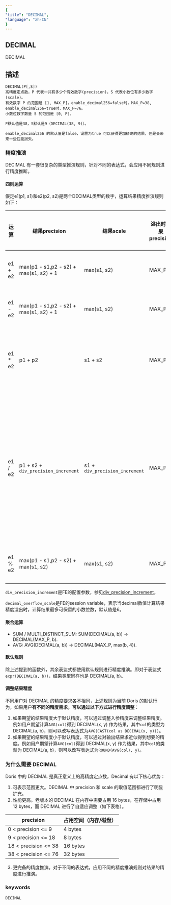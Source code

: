 ```yaml
---
{
"title": "DECIMAL",
"language": "zh-CN"
}
---
```


<!-- 
Licensed to the Apache Software Foundation (ASF) under one
or more contributor license agreements.  See the NOTICE file
distributed with this work for additional information
regarding copyright ownership.  The ASF licenses this file
to you under the Apache License, Version 2.0 (the
"License"); you may not use this file except in compliance
with the License.  You may obtain a copy of the License at

  http://www.apache.org/licenses/LICENSE-2.0

Unless required by applicable law or agreed to in writing,
software distributed under the License is distributed on an
"AS IS" BASIS, WITHOUT WARRANTIES OR CONDITIONS OF ANY
KIND, either express or implied.  See the License for the
specific language governing permissions and limitations
under the License.
-->

## DECIMAL

DECIMAL

## 描述
    DECIMAL(P[,S])
    高精度定点数，P 代表一共有多少个有效数字(precision)，S 代表小数位有多少数字(scale)。
    有效数字 P 的范围是 [1, MAX_P]，enable_decimal256=false时，MAX_P=38, enable_decimal256=true时，MAX_P=76。
    小数位数字数量 S 的范围是 [0, P]。

    P默认值是38，S默认是9（DECIMAL(38, 9)）。

    enable_decimal256 的默认值是false，设置为true 可以获得更加精确的结果，但是会带来一些性能损失。

### 精度推演

DECIMAL 有一套很复杂的类型推演规则，针对不同的表达式，会应用不同规则进行精度推断。

#### 四则运算

假定e1(p1, s1)和e2(p2, s2)是两个DECIMAL类型的数字，运算结果精度推演规则如下：

|运算|结果precision|结果scale|溢出时结果precision|溢出时结果scale|中间结果e1类型|中间e2类型|
|-------|------------|---------|-----------------|--------------|--------|------|
|e1 + e2|max(p1 - s1,p2 - s2) + max(s1, s2) + 1|max(s1, s2)|MAX_P|min(MAX_P, p) - max(p1 - s1,p2 - s2)|按照结果cast|按照结果cast|
|e1 - e2|max(p1 - s1,p2 - s2) + max(s1, s2) + 1|max(s1, s2)|MAX_P|min(MAX_P, p) - max(p1 - s1,p2 - s2) |按照结果cast|按照结果cast|
|e1 * e2|p1 + p2|s1 + s2|MAX_P|<ol><li>整数部分小于32位：min(scale, 38 - (precision - scale))</li><li>整数部分大于32位，且小数部分小于6位：s1 + s2</li><li>整数部分大于32位，小数部分大于等于6位：6</li></ol>|不变|不变|
|e1 / e2|p1 + s2 + `div_precision_increment`|s1 + `div_precision_increment`|MAX_P|<ol><li>precision - s1小于max_precision - `decimal_overflow_scale`：(max_precision - (precision - s1))+  `div_precision_increment`</li><li>precision - s1大于max_precision - `decimal_overflow_scale`，且s1小于`decimal_overflow_scale`：s1 +  `div_precision_increment`</li><li>precision - s1大于max_precision - `decimal_overflow_scale`，且s1大于等于`decimal_overflow_scale`：`decimal_overflow_scale` +  `div_precision_increment`</li></ol>|p按照结果cast，s按照结果+e2.scale cast||
|e1 % e2|max(p1 - s1,p2 - s2) + max(s1, s2) |max(s1, s2)|MAX_P|min(MAX_P, p) - max(p1 - s1,p2 - s2) |按照结果cast|按照结果cast|

`div_precision_increment`是FE的配置参数，参见[div_precision_increment](../../../../admin-manual/config/fe-config#div_precision_increment)。

`decimal_overflow_scale`是FE的session variable，表示当decimal数值计算结果精度溢出时，计算结果最多可保留的小数位数，默认值是6。

#### 聚合运算

* SUM / MULTI_DISTINCT_SUM: SUM(DECIMAL(a, b)) -> DECIMAL(MAX_P, b).
* AVG: AVG(DECIMAL(a, b)) -> DECIMAL(MAX_P, max(b, 4)).

#### 默认规则

除上述提到的函数外，其余表达式都使用默认规则进行精度推演。即对于表达式 `expr(DECIMAL(a, b))`，结果类型同样也是 DECIMAL(a, b)。

#### 调整结果精度

不同用户对 DECIMAL 的精度要求各不相同，上述规则为当前 Doris 的默认行为，如果用户**有不同的精度需求，可以通过以下方式进行精度调整**：
1. 如果期望的结果精度大于默认精度，可以通过调整入参精度来调整结果精度。例如用户期望计算`AVG(col)`得到 DECIMAL(x, y) 作为结果，其中`col`的类型为 DECIMAL(a, b)，则可以改写表达式为`AVG(CAST(col as DECIMAL(x, y)))`。
2. 如果期望的结果精度小于默认精度，可以通过对输出结果求近似得到想要的精度。例如用户期望计算`AVG(col)`得到 DECIMAL(x, y) 作为结果，其中`col`的类型为 DECIMAL(a, b)，则可以改写表达式为`ROUND(AVG(col), y)`。

### 为什么需要 DECIMAL

Doris 中的 DECIMAL 是真正意义上的高精度定点数，Decimal 有以下核心优势：
1. 可表示范围更大。DECIMAL 中 precision 和 scale 的取值范围都进行了明显扩充。
2. 性能更高。老版本的 DECIMAL 在内存中需要占用 16 bytes，在存储中占用 12 bytes，而 DECIMAL 进行了自适应调整（如下表格）。

|     precision        | 占用空间（内存/磁盘）|
|----------------------|-------------------|
| 0 < precision <= 9   |      4 bytes      |
| 9 < precision <= 18  |      8 bytes      |
| 18 < precision <= 38 |     16 bytes      |
| 38 < precision <= 76 |     32 bytes      |

3. 更完备的精度推演。对于不同的表达式，应用不同的精度推演规则对结果的精度进行推演。

### keywords
    DECIMAL
